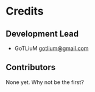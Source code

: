 # Credits

## Development Lead

* GoTLiuM <gotlium@gmail.com>

## Contributors

None yet. Why not be the first?
